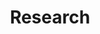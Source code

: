 ---
layout: work
title: Research
slug: /Research
pubs:
  - title: PHA
    description: <strong>Find and Replace&#58; R&D Investment Following the Erosion of Existing Products</strong> [<a href="https://papers.ssrn.com/sol3/papers.cfm?abstract_id=3240344" target="_blank">PDF</a>]
    authors: <a href="https://www.hbs.edu/faculty/Pages/profile.aspx?facId=951435" target="_blank">Joshua L. Krieger</a>, Xuelin Li, and <a href="https://carlsonschool.umn.edu/faculty/richard-thakor" target="_blank">Richard T. Thakor</a> 
    publication: <strong><i>Management Science</i></strong>, forthcoming.
    numbering: 1
    abstract: How do innovative firms react when existing products experience negative shocks? We explore this question with detailed project-level data from drug development firms. Using FDA Public Health Advisories as idiosyncratic negative shocks to approved drugs, we examine how drug makers react through investment decisions. Following these shocks, affected firms increase R&D expenditures, driven by a higher likelihood of acquiring external innovations, rather than developing novel projects internally. Such acquisition activities are concentrated in firms with weak research pipelines. We also find that competing developers move resources away from the affected therapeutic areas. Our results show how investments in specialized commercialization capital create path dependencies and alter the direction of R&D investments.

items:
  - title: VCPharm
    description: <strong>Common Ownership and Innovation Efficiency</strong> [<a href="https://papers.ssrn.com/sol3/papers.cfm?abstract_id=3479439" target="_blank">PDF</a>]  [<a href="https://www.dropbox.com/s/jemf5sje5v8rn7v/OnlineAppendix_Li_Liu_Taylor.pdf?dl=0" target="_blank">Online Appendix</a>]
    authors: Xuelin Li, <a href="https://fnce.wharton.upenn.edu/profile/tongl/#awards" target="_blank">Tong Liu</a>, and <a href="http://finance-faculty.wharton.upenn.edu/luket/" target="_blank">Lucian A. Taylor</a>
    numbering: 2
    publication: <strong><i>Journal of Financial Economics</i></strong>, revise and resubmit.
    coverage: Covered by <a href="https://knowledge.wharton.upenn.edu/article/luke-taylor-common-ownership-research/" target="_blank">Knowledge@Wharton</a>
    abstract: How does common ownership affect innovation? We study this question using project-level data on pharmaceutical startups and their venture capital (VC) investors. We find that common VC ownership reduces duplication of R&D in patent races. Specifically, common ownership leads VCs to shut down lagging drug projects, withhold funding from lagging startups, and redirect those startups' innovation. These results support theories dating back to Loury (1979)&#58; By coordinating R&D efforts across firms in a patent race, a common owner can reduce excess R&D. Consistent with common ownership improving innovation efficiency, common ownership rates are positively correlated with the ratio of R&D output to funding.
  - title: MoD
    description: <strong>Merchants of Death&#58; The Effect of Credit Supply Shocks on Hospital Outcomes,</strong> National Bureau of Economic Research No.w28709 [<a href="https://www.dropbox.com/s/zmoxuzx2k8yxvcq/AKLT_Banking.pdf?dl=0" target="_blank">PDF</a>]
    authors: <a href = "https://sites.google.com/site/cyrusaghamolla/home" target="_blank">Cyrus Aghamolla</a>, <a href = "https://carlsonschool.umn.edu/faculty/pinar-karaca-mandic" target="_blank">Pinar Karaca-Mandic</a>, Xuelin Li, and <a href = "https://carlsonschool.umn.edu/faculty/richard-thakor" target="_blank">Richard T. Thakor</a>
    numbering: 3
    coverage: Covered by <a href="https://www.bloomberg.com/news/articles/2021-05-18/stress-tests-for-hospital-lenders-mean-more-pain-for-patients" target="_blank">Bloomberg</a>
    abstract: This study examines the link between credit supply and hospital health outcomes. Using detailed data on hospitals and the banks that they borrow from, we use bank stress tests as exogenous shocks to credit access for hospitals that have lending relationships with tested banks. We find that affected hospitals shift their operations to increase patient revenues in response to a negative credit shock, but reduce the quality of their care to patients across a variety of measures. In particular, affected hospitals exhibit significantly lower attentiveness in providing timely and effective treatment and procedures and are rated substantially lower in patient satisfaction. This decline in care quality is reflected in health outcomes&#58; affected hospitals experience a significant increase in risk-adjusted, unplanned 30-day readmission rates of recently discharged patients and in risk-adjusted 30-day patient mortality rates. Overall, the results indicate that access to credit can affect the quality of healthcare hospitals deliver, pointing to important spillover effects of credit market frictions on health outcomes.
  - title: telemuni
    description: <strong>Virtual Competition and Cost of Capital&#58; Evidence from Telehealth</strong> [<a href="https://www.dropbox.com/s/oqwyy0xq7lmdwzy/CLY_TeleMuni.pdf?dl=0" target="_blank">PDF</a>]
    authors: <a href="https://directory.smeal.psu.edu/kjr15" target="_blank">Kimberly Cornaggia</a>, Xuelin Li, and <a href="https://sites.google.com/view/zihanye/home" target="_blank">Zihan Ye</a>
    numbering: 4
    award: Semifinalist for Corporate Finance Best Paper, 2021 FMA Annual Meeting
    abstract: Using the staggered implementation of telehealth parity laws in the U.S. Healthcare industry, we find causal evidence that virtual competition affects U.S. hospitals' cost of capital through a credit risk channel. Financial statements indicate that rural hospitals lose patients to urban hospitals in the same state after states require equivalent reimbursement of remote and in-person services. These effects increase rural hospital bankruptcy risk indicated by leverage and Z-Score. This increased financial stress translates into lower credit ratings and a higher cost of capital for rural hospitals. Controlling for bond characteristics, we find that affected rural hospitals' new bond costs rise by 21 - 49 bps relative to urban hospital bonds issued in the same state and in the same year. Secondary market yields of outstanding rural bonds increase by a significant 8 - 15 bps. Overall, this paper implies that virtual competition creates financial distress for rural healthcare providers.
  - title: Generic
    description: <strong>Paying off the Competition&#58; Market Power and Innovation Incentives,</strong> National Bureau of Economic Research No.w28964 [<a href="https://www.nber.org/papers/w28964" target="_blank">PDF</a>]
    authors: Xuelin Li, and <a href="https://alo.mit.edu/" target="_blank">Andrew W. Lo</a> and <a href="https://carlsonschool.umn.edu/faculty/richard-thakor" target="_blank">Richard T. Thakor</a>
    numbering: 5
    coverage: Covered by <a href="https://voxeu.org/article/how-pay-delay-affects-competition-and-innovation-pharmaceutical-industry" target="_blank">VoxEU</a>
    abstract: How does a firm’s market power in existing products affect its incentives to innovate? We explore this fundamental question using granular project-level and firm-level data from the pharmaceutical industry, focusing on a particular mechanism through which incumbent firms maintain their market power&#58; “reverse payment” or “pay-for-delay” agreements to delay the market entry of competitors. We first show that when firms are unfettered in their use of “pay-for-delay” agreements, they reduce their innovation activities in response to the potential entry of direct competitors. We then examine a legal ruling that subjected these agreements to antitrust litigation, thereby reducing the incentive to enter them. After the ruling, incumbent firms increased their net innovation activities in response to competitive entry. These effects center on firms with products that are more directly affected by competition. However, at the product therapeutic area level, we find a reduction in innovation by new entrants after the ruling in response to increased competition. Overall, these results are consistent with firms having reduced incentives to innovate when they are able to maintain their market power, highlighting a specific channel through which this occurs. 
  - title: Pivot
    description: <strong>Pivots and Prestige&#58; Venture Capital Contracts with Experimentation</strong> [<a href="https://papers.ssrn.com/sol3/papers.cfm?abstract_id=3481301" target="_blank">PDF</a>]
    authors: Xuelin Li, and <a href="https://carlsonschool.umn.edu/faculty/martin-szydlowski" target="_blank">Martin Szydlowski</a>
    numbering: 6
    abstract: We study venture capital financing with experimentation. An entrepreneur contracts with an investor and has private information about a project, which requires costly experimentation by both parties to succeed. In equilibrium, investors learn about the project from the arrival of exogenous information and from the entrepreneur's contract offers. The optimal contract features vesting and dilution, consistent with empirical evidence. Pivots and prestige projects emerge as signaling devices. Technological progress, which lowers the cost of experimentation or which increases the rate of learning, makes entrepreneurs pivot more aggressively in equilibrium. 
  - title: Hype
    description: <strong>Hype Cycles&#58; Dynamic Information Design with Two Audiences</strong> [<a href="https://papers.ssrn.com/sol3/papers.cfm?abstract_id=3923908" target="_blank">PDF</a>]
    authors: Xuelin Li, <a href="https://carlsonschool.umn.edu/faculty/martin-szydlowski" target="_blank">Martin Szydlowski</a>, and <a href="https://carlsonschool.umn.edu/faculty/fangyuan-yu" target="_blank">Fangyuan Yu</a>
    numbering: 7
    abstract: We study dynamic Bayesian persuasion in an entry game. A sender publicly reveals information to an adopter and a competitor. When the sender's loss from competition is small, the optimal policy features hype cycles&#58; the sender first exaggerates the value of a technology to attract the adopter, and then reveals negative information to deter the competitor. Otherwise, the optimal policy features caution&#58; the sender first underplays the value of the technology and reveals positive information later. Hype cycles are more severe in stagnant industries and with higher threat of competition, and arise in industries where the adopter's and the competitor's entry decisions are complementary.
  - title: Hype
    description: <strong>Healthcare across Boundaries&#58; Urban-Rural Differences in the Financial and Healthcare Consequences of Telehealth Adoption</strong> [<a href="https://papers.ssrn.com/sol3/papers.cfm?abstract_id=3807577" target="_blank">PDF</a>]
    authors: <a href="https://carlsonschool.umn.edu/faculty/meizi-zhou" target="_blank">Meizi Zhou</a>, Xuelin Li, and <a href="https://www.bu.edu/questrom/profile/gordon-burtch/" target="_blank">Gordon Burtch</a>
    publication: <strong><i>Information Systems Research</i></strong>, revise and resubmit.
    numbering: 8
    award: Best Paper Award, 19th ZEW Conference on the Economics of Information and Communication Technologies
    abstract: We study the impacts of telehealth adoption on geographic competition among urban and rural healthcare providers, and associated quality of care implications. To causally identify these effects, we consider a quasi-natural experiment&#58; states' entry into the Telemedicine Licensure Compact, wherein participating states coordinate to streamline licensing for physicians wishing to provide telehealth services across state lines. We first show that affected physicians receive more state licenses and earn higher Medicare payments, thereby establishing the Compact entry shock's validity and its positive effect on telehealth adoption. We then examine the heterogeneous effects on provider earnings and quality of care across urban and rural areas. We report evidence that urban providers are systematically more likely to respond to the policy change and financially benefit from it by expanding their service scope to a wider geographic market. As urban providers begin to offer their services to rural patients, rural physicians and hospitals experience a decline in patient volumes, and a revenue loss in turn. We subsequently consider parallel impacts on patient quality of care, and we discuss the implications of our results for healthcare providers and government.

progress:
  - title: jmp
    description: <strong>The Race of Unicorns&#58; A Signaling Theory of Private Acquisitions</strong>
    numbering: 1
  - title: ss
    description: <strong>Secret Scouting</strong> <i>with <a href="https://carlsonschool.umn.edu/faculty/fangyuan-yu" target="_blank">Fangyuan Yu</a></i> [<a href="https://papers.ssrn.com/sol3/papers.cfm?abstract_id=3449798" target="_blank">PDF</a>]
    numbering: 2
    award: Best Student Paper Award, 2020 Midwest Finance Association Annual Meeting
---